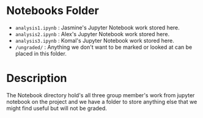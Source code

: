 # Notebooks Folder

- `analysis1.ipynb` : Jasmine's Jupyter Notebook work stored here. 
- `analysis2.ipynb` : Alex's Jupyter Notebook work stored here. 
- `analysis3.ipynb` : Komal's Jupyter Notebook work stored here. 
- `/ungraded/` : Anything we don't want to be marked or looked at can be placed in this folder.   

# Description
The Notebook directory hold's all three group member's work from jupyter notebook on the project and we have a folder to store anything else that we might find useful but will not be graded. 
